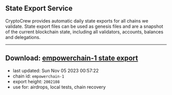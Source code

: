 ## State Export Service
CryptoCrew provides automatic daily state exports for all chains we validate. State export files can be used as genesis files and are a snapshot of the current blockchain state, including all validators, accounts, balances and delegations.

---
**Download: [empowerchain-1 state export](https://dl.ccvalidators.com/SERVICE/empowerchain/empowerchain-1_export_2002108.json)**
---

- last updated: Sun Nov 05 2023 00:57:22
- chain id: `empowerchain-1`
- export height: `2002108`
- use for: airdrops, local tests, chain recovery
